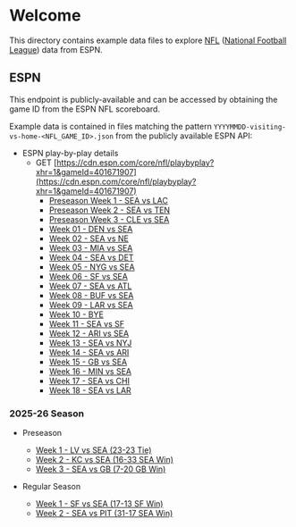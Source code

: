# Welcome

This directory contains example data files to explore [NFL](https://www.nfl.com) ([National Football League](https://www.nfl.com)) data from ESPN.

## ESPN

This endpoint is publicly-available and can be accessed by obtaining the game ID from the ESPN NFL scoreboard.

Example data is contained in files matching the pattern `YYYYMMDD-visiting-vs-home-<NFL_GAME_ID>.json` from the publicly available ESPN API:

- ESPN play-by-play details
  - GET [https://cdn.espn.com/core/nfl/playbyplay?xhr=1&gameId=401671907](https://cdn.espn.com/core/nfl/playbyplay?xhr=1&gameId=401671907)
    - [Preseason Week 1 - SEA vs LAC](./2024-25/20240810-SEA-vs-LAC-401671907-preseason-week-1.json)
    - [Preseason Week 2 - SEA vs TEN](./2024-25/20240817-SEA-vs-TEN-401673562-preseason-week-2.json)
    - [Preseason Week 3 - CLE vs SEA](./2024-25/20240824-CLE-vs-SEA-401671904-preseason-week-3.json)
    - [Week 01 - DEN vs SEA](./2024-25/20240908-DEN-vs-SEA-401671664-week-01.json)
    - [Week 02 - SEA vs NE](./2024-25/20240915-SEA-vs-NE-401671702-week-02.json)
    - [Week 03 - MIA vs SEA](./2024-25/20240922-MIA-vs-SEA-401671662-week-03.json)
    - [Week 04 - SEA vs DET](./2024-25/20240930-SEA-vs-DET-401671491-week-04.json)
    - [Week 05 - NYG vs SEA](./2024-25/20241006-NYG-vs-SEA-401671680-week-05.json)
    - [Week 06 - SF vs SEA](./2024-25/20241010-SF-vs-SEA-401671819-week-06.json)
    - [Week 07 - SEA vs ATL](./2024-25/20241020-SEA-vs-ATL-401671730-week-07.json)
    - [Week 08 - BUF vs SEA](./2024-25/20241027-BUF-vs-SEA-401671760-week-08.json)
    - [Week 09 - LAR vs SEA](./2024-25/20241103-LAR-vs-SEA-401671776-week-09.json)
    - [Week 10 - BYE](./2024-25/20241110-SEA-BYE-week-10.json)
    - [Week 11 - SEA vs SF](./2024-25/20241117-SEA-vs-SF-401671757-week-11.json)
    - [Week 12 - ARI vs SEA](./2024-25/20241124-ARI-vs-SEA-401671775-week-12.json)
    - [Week 13 - SEA vs NYJ](./2024-25/20241201-SEA-vs-NYJ-401671703-week-13.json)
    - [Week 14 - SEA vs ARI](./2024-25/20241208-SEA-vs-ARI-401671660-week-14.json)
    - [Week 15 - GB vs SEA](./2024-25/20241215-GB-vs-SEA-401671796-week-15.json)
    - [Week 16 - MIN vs SEA](./2024-25/20241222-MIN-vs-SEA-401671795-week-16.json)
    - [Week 17 - SEA vs CHI](./2024-25/20241226-SEA-vs-CHI-401671876-week-17.json)
    - [Week 18 - SEA vs LAR](./2024-25/20250105-SEA-vs-LAR-401671830-week-18.json)

### 2025-26 Season

- Preseason
  - [Week 1 - LV vs SEA (23-23 Tie)](./2025-26/preseason/20250807-LV-vs-SEA-401774568-preseason-week-1.json)
  - [Week 2 - KC vs SEA (16-33 SEA Win)](./2025-26/preseason/20250815-KC-vs-SEA-401774591-preseason-week-2.json)
  - [Week 3 - SEA vs GB (7-20 GB Win)](./2025-26/preseason/20250823-SEA-vs-GB-401773011-preseason-week-3.json)

- Regular Season
  - [Week 1 - SF vs SEA (17-13 SF Win)](./2025-26/20250907-SF-vs-SEA-401772831-week-1.json)
  - [Week 2 - SEA vs PIT (31-17 SEA Win)](./2025-26/20250914-SEA-vs-PIT-401772836-week-2.json)
